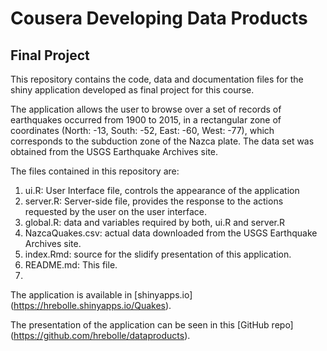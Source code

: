 # Cousera Developing Data Products 
## Final Project

This repository contains the code, data and documentation files for the shiny application developed as final project for this course.

The application allows the user to browse over a set of records of earthquakes occurred from 1900 to 2015, in a rectangular zone of coordinates (North: -13, South: -52, East: -60, West: -77), which corresponds to the subduction zone of the Nazca plate. The data set was obtained from the USGS Earthquake Archives site.

The files contained in this repository are:

1. ui.R: User Interface file, controls the appearance of the application
2. server.R: Server-side file, provides the response to the actions requested by the user on the user interface.
3. global.R: data and variables required by both, ui.R and server.R
4. NazcaQuakes.csv: actual data downloaded from the USGS Earthquake Archives site.
5. index.Rmd: source for the slidify presentation of this application.
6. README.md: This file.
7. 

The application is available in [shinyapps.io] (https://hrebolle.shinyapps.io/Quakes).

The presentation of the application can be seen in this [GitHub repo] (https://github.com/hrebolle/dataproducts).

